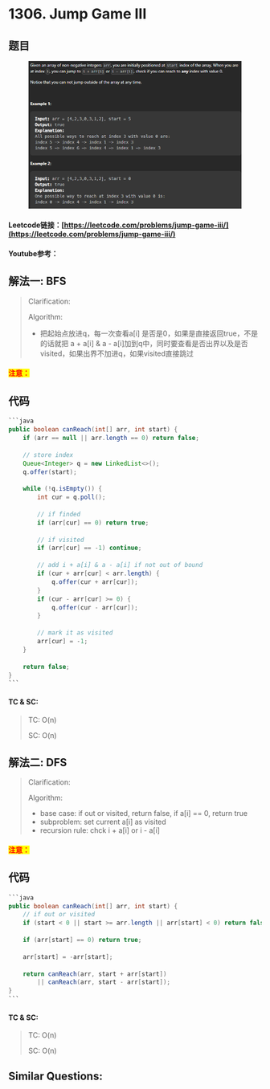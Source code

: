 # 1306. Jump Game III

## 题目

<figure><img src=".gitbook/assets/image (1).png" alt=""><figcaption></figcaption></figure>

#### Leetcode链接：[https://leetcode.com/problems/jump-game-iii/](https://leetcode.com/problems/jump-game-iii/)

#### Youtube参考：

## 解法一: BFS

> Clarification:&#x20;
>
> Algorithm:&#x20;
>
> * 把起始点放进q，每一次查看a\[i] 是否是0，如果是直接返回true，不是的话就把 a + a\[i] & a - a\[i]加到q中，同时要查看是否出界以及是否visited，如果出界不加进q，如果visited直接跳过

#### <mark style="color:red;">注意：</mark>

## 代码

````java
```java
public boolean canReach(int[] arr, int start) {
    if (arr == null || arr.length == 0) return false;

    // store index
    Queue<Integer> q = new LinkedList<>();
    q.offer(start);

    while (!q.isEmpty()) {
        int cur = q.poll();

        // if finded
        if (arr[cur] == 0) return true;

        // if visited
        if (arr[cur] == -1) continue;

        // add i + a[i] & a - a[i] if not out of bound
        if (cur + arr[cur] < arr.length) {
            q.offer(cur + arr[cur]);
        }
        if (cur - arr[cur] >= 0) {
            q.offer(cur - arr[cur]);
        }

        // mark it as visited
        arr[cur] = -1;
    }

    return false;
}
```
````

#### TC & SC:&#x20;

> TC: O(n)
>
> SC: O(n)

## 解法二: DFS

> Clarification:&#x20;
>
> Algorithm:&#x20;
>
> * base case: if out or visited, return false, if a\[i] == 0, return  true
> * subproblem: set current a\[i] as visited
> * recursion rule: chck i + a\[i] or i - a\[i]

#### <mark style="color:red;">注意：</mark>

## 代码

````java
```java
public boolean canReach(int[] arr, int start) {
    // if out or visited
    if (start < 0 || start >= arr.length || arr[start] < 0) return false;

    if (arr[start] == 0) return true;

    arr[start] = -arr[start];

    return canReach(arr, start + arr[start])
        || canReach(arr, start - arr[start]);
}
```
````

#### TC & SC:&#x20;

> TC: O(n)
>
> SC: O(n)

## **Similar Questions:**&#x20;
